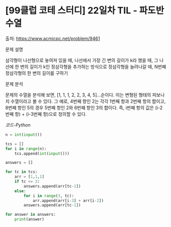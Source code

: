 
# [99클럽 코테 스터디] 22일차 TIL - 파도반 수열


출처: https://www.acmicpc.net/problem/9461

문제 설명

삼각형이 나선형으로 놓여져 있을 때, 나선에서 가장 긴 변의 길이가 k라 했을 때, 그 나선에 한 변의 길이가 k인 정삼각형을 추가하는 방식으로 정삼각형을 늘려나갈 때, N번째 정삼각형의 한 변의 길이를 구하기

문제 분석

문제의 수열을 분석해 보면, [1, 1, 1, 2, 2, 3, 4, 5]...순이다. 이는 변형된 형태의 피보나치 수열이라고 볼 수 있다. 그 예로, 4번째 항인 2는 각각 1번째 항과 2번째 항의 합이고, 8번째 항인 5의 경우 5번째 항인 2와 6번째 항인 3의 합이다. 즉, i번째 항의 값은 (i-2번째 항) + (i-3번째 항)으로 정의할 수 있다.

*코드-Python*

```Python
n = int(input())

tcs = []
for i in range(n):
    tcs.append(int(input()))

answers = []    

for tc in tcs:
    arr = [1,1,1]
    if tc <= 3:
        answers.append(arr[tc-1])
    else:
        for i in range(3, tc):
            arr.append(arr[i-3] + arr[i-2])
        answers.append(arr[tc-1])

for answer in answers:
    print(answer)

```
